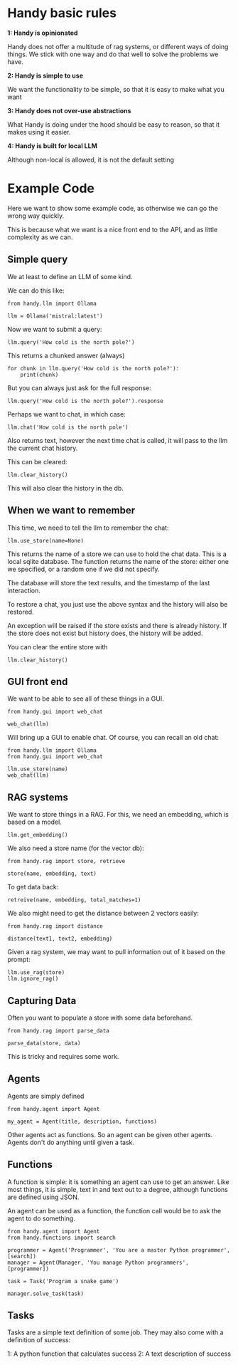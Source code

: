 Handy basic rules
=================

**1: Handy is opinionated**

Handy does not offer a multitude of rag systems, or different ways of doing things.
We stick with one way and do that well to solve the problems we have.

**2: Handy is simple to use**

We want the functionality to be simple, so that it is easy to make what you want

**3: Handy does not over-use abstractions**

What Handy is doing under the hood should be easy to reason, so that it makes using it easier.

**4: Handy is built for local LLM**

Although non-local is allowed, it is not the default setting


Example Code
============

Here we want to show some example code, as otherwise we can go the wrong way quickly.

This is because what we want is a nice front end to the API, and as little complexity as we can.


Simple query
------------

We at least to define an LLM of some kind.

We can do this like:

    from handy.llm import Ollama

    llm = Ollama('mistral:latest')


Now we want to submit a query:

    llm.query('How cold is the north pole?')
    
This returns a chunked answer (always)

    for chunk in llm.query('How cold is the north pole?'):
        print(chunk)
        
But you can always just ask for the full response:

    llm.query('How cold is the north pole?').response


Perhaps we want to chat, in which case:

    llm.chat('How cold is the north pole')

Also returns text, however the next time chat is called, it will pass to the llm the current chat history.

This can be cleared:

    llm.clear_history()
   
This will also clear the history in the db.


When we want to remember
------------------------

This time, we need to tell the llm to remember the chat:

    llm.use_store(name=None)

This returns the name of a store we can use to hold the chat data. This is a local sqlite database.
The function returns the name of the store: either one we specified, or a random one if we did not specify.

The database will store the text results, and the timestamp of the last interaction.

To restore a chat, you just use the above syntax and the history will also be restored.

An exception will be raised if the store exists and there is already history.
If the store does not exist but history does, the history will be added.

You can clear the entire store with

    llm.clear_history()



GUI front end
-------------

We want to be able to see all of these things in a GUI.

    from handy.gui import web_chat

    web_chat(llm)

Will bring up a GUI to enable chat. Of course, you can recall an old chat:

    from handy.llm import Ollama
    from handy.gui import web_chat

    llm.use_store(name)
    web_chat(llm)


RAG systems
-----------

We want to store things in a RAG. For this, we need an embedding, which is based on a model.

    llm.get_embedding()

We also need a store name (for the vector db):

    from handy.rag import store, retrieve

    store(name, embedding, text)

To get data back:

    retreive(name, embedding, total_matches=1)

We also might need to get the distance between 2 vectors easily:

    from handy.rag import distance

    distance(text1, text2, embedding)

Given a rag system, we may want to pull information out of it based on the prompt:

    llm.use_rag(store)
    llm.ignore_rag()


Capturing Data
--------------

Often you want to populate a store with some data beforehand.

    from handy.rag import parse_data

    parse_data(store, data)

This is tricky and requires some work.


Agents
------

Agents are simply defined

    from handy.agent import Agent

    my_agent = Agent(title, description, functions)

Other agents act as functions. So an agent can be given other agents.
Agents don't do anything until given a task.


Functions
---------

A function is simple: it is something an agent can use to get an answer.
Like most things, it is simple, text in and text out to a degree, although functions are defined using JSON.

An agent can be used as a function, the function call would be to ask the agent to do something.

    from handy.agent import Agent
    from handy.functions import search

    programmer = Agent('Programmer', 'You are a master Python programmer', [search])
    manager = Agent(Manager, 'You manage Python programmers', [programmer])

    task = Task('Program a snake game')

    manager.solve_task(task)


Tasks
-----

Tasks are a simple text definition of some job.
They may also come with a definition of success:

1: A python function that calculates success
2: A text description of success

